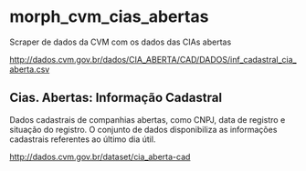 # morph_cvm_cias_abertas

Scraper de dados da CVM com os dados das CIAs abertas

http://dados.cvm.gov.br/dados/CIA_ABERTA/CAD/DADOS/inf_cadastral_cia_aberta.csv

## Cias. Abertas: Informação Cadastral

Dados cadastrais de companhias abertas, como CNPJ, data de registro e situação do registro.
O conjunto de dados disponibiliza as informações cadastrais referentes ao último dia útil.

http://dados.cvm.gov.br/dataset/cia_aberta-cad

